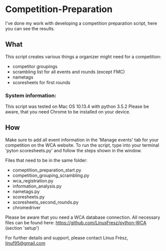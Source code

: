 # Competition-Preparation
I've done my work with developing a competition preparation script, here you can see the results.

## What
This script creates various things a organizer might need for a competition:
- competitor groupings
- scrambling list for all events and rounds (except FMC)
- nametags
- scoresheets for first rounds
    
### System information: 
This script was tested on Mac OS 10.13.4 with python 3.5.2
Please be aware, that you need Chrome to be installed on your device.
    
## How
Make sure to add all event information in the 'Manage events' tab for your competition on the WCA website. To run the script, type into your terminal 'pyton scoresheets.py' and follow the steps shown in the window.
    
Files that need to be in the same folder:
- comeptition_preparation_start.py
- competition_grouping_scrambling.py
- wca_registration.py
- information_analysis.py
- nametags.py
- scoresheets.py
- scoresheets_second_rounds.py
- chromedriver
    
Please be aware that you need a WCA database connection. All necessary files can be found here: https://github.com/LinusFresz/python-WCA (section 'setup') 
    
For further details and support, please contact Linus Frész, linuf95@gmail.com
